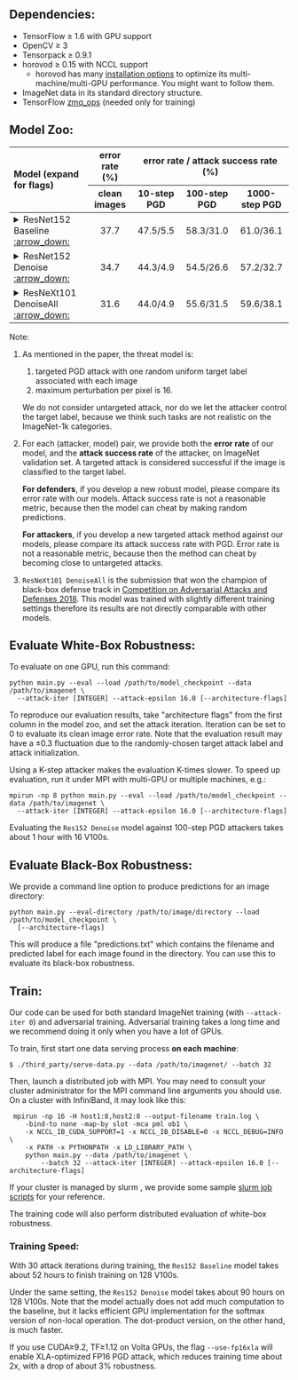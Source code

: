 
## Dependencies:

+ TensorFlow ≥ 1.6 with GPU support
+ OpenCV ≥ 3
+ Tensorpack ≥ 0.9.1
+ horovod ≥ 0.15 with NCCL support
  + horovod has many [installation options](https://github.com/uber/horovod/blob/master/docs/gpus.md) to optimize its multi-machine/multi-GPU performance.
    You might want to follow them.
+ ImageNet data in its standard directory structure.
+ TensorFlow [zmq_ops](https://github.com/tensorpack/zmq_ops) (needed only for training)


## Model Zoo:
<table>
<thead>
<tr>
<th align="left" rowspan=2>Model (expand for flags)</th>
<th align="center">error rate (%)</th>
<th align="center" colspan=3>error rate / attack success rate (%)</th>
</tr>
<tr>
<th align="center">clean images</th>
<th align="center">10-step PGD</th>
<th align="center">100-step PGD</th>
<th align="center">1000-step PGD</th>
</tr>
</thead>


<tbody>
<tr>
<td align="left"><details><summary>ResNet152 Baseline <a href="https://github.com/facebookresearch/ImageNet-Adversarial-Training/releases/download/v0/R152.npz"> :arrow_down: </a> </summary> <code>--arch ResNet -d 152</code></details></td>
<td align="center">37.7</td>
<td align="center">47.5/5.5</td>
<td align="center">58.3/31.0</td>
<td align="center">61.0/36.1</td>
</tr>

<tr>
<td align="left"><details><summary>ResNet152 Denoise  <a href="https://github.com/facebookresearch/ImageNet-Adversarial-Training/releases/download/v0.1/R152-Denoise.npz"> :arrow_down: </a> </summary> <code>--arch ResNetDenoise -d 152</code></details></td>
<td align="center">34.7</td>
<td align="center">44.3/4.9</td>
<td align="center">54.5/26.6</td>
<td align="center">57.2/32.7</td>
</tr>

<tr>
<td align="left"><details><summary>ResNeXt101 DenoiseAll  <a href="https://github.com/facebookresearch/ImageNet-Adversarial-Training/releases/download/v0.2/X101-DenoiseAll.npz"> :arrow_down: </a> </summary><code>--arch ResNeXtDenoiseAll</code> <br> <code>-d 101</code> </details></td>
<td align="center">31.6</td>
<td align="center">44.0/4.9</td>
<td align="center">55.6/31.5</td>
<td align="center">59.6/38.1</td>
</tr>
</tbody>
</table>



Note:

1. As mentioned in the paper, the threat model is:

   1. targeted PGD attack with one random uniform target label associated with each image
   2. maximum perturbation per pixel is 16.

   We do not consider untargeted attack, nor do we let the attacker control the target label,
   because we think such tasks are not realistic on the ImageNet-1k categories.

2. For each (attacker, model) pair, we provide both the __error rate__ of our model,
   and the __attack success rate__ of the attacker, on ImageNet validation set.
   A targeted attack is considered successful if the image is classified to the target label.

   __For defenders__, if you develop a new robust model, please compare its error rate with our models.
   Attack success rate is not a reasonable metric, because then the model can cheat by making random predictions.

   __For attackers__, if you develop a new targeted attack method against our models,
   please compare its attack success rate with PGD.
   Error rate is not a reasonable metric, because then the method can cheat by becoming
   close to untargeted attacks.

3. `ResNeXt101 DenoiseAll` is the submission that won the champion of
   black-box defense track in [Competition on Adversarial Attacks and Defenses 2018](http://hof.geekpwn.org/caad/en/index.html).
	 This model was trained with slightly different training settings
	 therefore its results are not directly comparable with other models.


## Evaluate White-Box Robustness:

To evaluate on one GPU, run this command:
```
python main.py --eval --load /path/to/model_checkpoint --data /path/to/imagenet \
  --attack-iter [INTEGER] --attack-epsilon 16.0 [--architecture-flags]
```

To reproduce our evaluation results,
take "architecture flags" from the first column in the model zoo, and set the attack iteration.
Iteration can be set to 0 to evaluate its clean image error rate.
Note that the evaluation result may have a ±0.3 fluctuation due to the
randomly-chosen target attack label and attack initialization.

Using a K-step attacker makes the evaluation K-times slower.
To speed up evaluation, run it under MPI with multi-GPU or multiple machines, e.g.:

```
mpirun -np 8 python main.py --eval --load /path/to/model_checkpoint --data /path/to/imagenet \
  --attack-iter [INTEGER] --attack-epsilon 16.0 [--architecture-flags]
```

Evaluating the `Res152 Denoise` model against 100-step PGD attackers takes about 1 hour with 16 V100s.


## Evaluate Black-Box Robustness:

We provide a command line option to produce predictions for an image directory:
```
python main.py --eval-directory /path/to/image/directory --load /path/to/model_checkpoint \
  [--architecture-flags]
```

This will produce a file "predictions.txt" which contains the filename and
predicted label for each image found in the directory.
You can use this to evaluate its black-box robustness.

## Train:

Our code can be used for both standard ImageNet training (with `--attack-iter 0`) and adversarial training.
Adversarial training takes a long time and we recommend doing it only when you have a lot of GPUs.

To train, first start one data serving process __on each machine__:
```
$ ./third_party/serve-data.py --data /path/to/imagenet/ --batch 32
```

Then, launch a distributed job with MPI. You may need to consult your cluster
administrator for the MPI command line arguments you should use.
On a cluster with InfiniBand, it may look like this:

```
 mpirun -np 16 -H host1:8,host2:8 --output-filename train.log \
    -bind-to none -map-by slot -mca pml ob1 \
    -x NCCL_IB_CUDA_SUPPORT=1 -x NCCL_IB_DISABLE=0 -x NCCL_DEBUG=INFO \
    -x PATH -x PYTHONPATH -x LD_LIBRARY_PATH \
    python main.py --data /path/to/imagenet \
        --batch 32 --attack-iter [INTEGER] --attack-epsilon 16.0 [--architecture-flags]
```

If your cluster is managed by slurm , we provide some sample [slurm job scripts](slurm/)
for your reference.

The training code will also perform distributed evaluation of white-box robustness.

### Training Speed:

With 30 attack iterations during training,
the `Res152 Baseline` model takes about 52 hours to finish training on 128 V100s.

Under the same setting, the `Res152 Denoise` model takes about 90 hours on 128 V100s.
Note that the model actually does not add much computation to the baseline,
but it lacks efficient GPU implementation for the softmax version of non-local operation.
The dot-product version, on the other hand, is much faster.

If you use CUDA≥9.2, TF≥1.12 on Volta GPUs, the flag `--use-fp16xla` will enable XLA-optimized
FP16 PGD attack, which reduces training time about 2x, with a drop of about 3% robustness.
